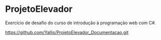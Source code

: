 # ProjetoElevador

Exercício de desafio do curso de introdução à programação web com C#.

https://github.com/Yallis/ProjetoElevador_Documentacao.git
